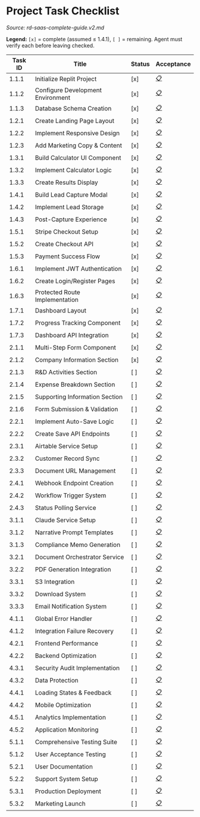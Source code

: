 # Project Task Checklist

_Source: rd-saas-complete-guide.v2.md_

**Legend:** `[x]` = complete (assumed ≤ 1.4.1), `[ ]` = remaining. Agent must verify each before leaving checked.

| Task ID | Title | Status | Acceptance |
|---|---|---|---|
| 1.1.1 | Initialize Replit Project | [x] | [📋](./acceptance/1.1.1.md) |
| 1.1.2 | Configure Development Environment | [x] | [📋](./acceptance/1.1.2.md) |
| 1.1.3 | Database Schema Creation | [x] | [📋](./acceptance/1.1.3.md) |
| 1.2.1 | Create Landing Page Layout | [x] | [📋](./acceptance/1.2.1.md) |
| 1.2.2 | Implement Responsive Design | [x] | [📋](./acceptance/1.2.2.md) |
| 1.2.3 | Add Marketing Copy & Content | [x] | [📋](./acceptance/1.2.3.md) |
| 1.3.1 | Build Calculator UI Component | [x] | [📋](./acceptance/1.3.1.md) |
| 1.3.2 | Implement Calculator Logic | [x] | [📋](./acceptance/1.3.2.md) |
| 1.3.3 | Create Results Display | [x] | [📋](./acceptance/1.3.3.md) |
| 1.4.1 | Build Lead Capture Modal | [x] | [📋](./acceptance/1.4.1.md) |
| 1.4.2 | Implement Lead Storage | [x] | [📋](./acceptance/1.4.2.md) |
| 1.4.3 | Post-Capture Experience | [x] | [📋](./acceptance/1.4.3.md) |
| 1.5.1 | Stripe Checkout Setup | [x] | [📋](./acceptance/1.5.1.md) |
| 1.5.2 | Create Checkout API | [x] | [📋](./acceptance/1.5.2.md) |
| 1.5.3 | Payment Success Flow | [x] | [📋](./acceptance/1.5.3.md) |
| 1.6.1 | Implement JWT Authentication | [x] | [📋](./acceptance/1.6.1.md) |
| 1.6.2 | Create Login/Register Pages | [x] | [📋](./acceptance/1.6.2.md) |
| 1.6.3 | Protected Route Implementation | [x] | [📋](./acceptance/1.6.3.md) |
| 1.7.1 | Dashboard Layout | [x] | [📋](./acceptance/1.7.1.md) |
| 1.7.2 | Progress Tracking Component | [x] | [📋](./acceptance/1.7.2.md) |
| 1.7.3 | Dashboard API Integration | [x] | [📋](./acceptance/1.7.3.md) |
| 2.1.1 | Multi-Step Form Component | [x] | [📋](./acceptance/2.1.1.md) |
| 2.1.2 | Company Information Section | [x] | [📋](./acceptance/2.1.2.md) |
| 2.1.3 | R&D Activities Section | [ ] | [📋](./acceptance/2.1.3.md) |
| 2.1.4 | Expense Breakdown Section | [ ] | [📋](./acceptance/2.1.4.md) |
| 2.1.5 | Supporting Information Section | [ ] | [📋](./acceptance/2.1.5.md) |
| 2.1.6 | Form Submission & Validation | [ ] | [📋](./acceptance/2.1.6.md) |
| 2.2.1 | Implement Auto-Save Logic | [ ] | [📋](./acceptance/2.2.1.md) |
| 2.2.2 | Create Save API Endpoints | [ ] | [📋](./acceptance/2.2.2.md) |
| 2.3.1 | Airtable Service Setup | [ ] | [📋](./acceptance/2.3.1.md) |
| 2.3.2 | Customer Record Sync | [ ] | [📋](./acceptance/2.3.2.md) |
| 2.3.3 | Document URL Management | [ ] | [📋](./acceptance/2.3.3.md) |
| 2.4.1 | Webhook Endpoint Creation | [ ] | [📋](./acceptance/2.4.1.md) |
| 2.4.2 | Workflow Trigger System | [ ] | [📋](./acceptance/2.4.2.md) |
| 2.4.3 | Status Polling Service | [ ] | [📋](./acceptance/2.4.3.md) |
| 3.1.1 | Claude Service Setup | [ ] | [📋](./acceptance/3.1.1.md) |
| 3.1.2 | Narrative Prompt Templates | [ ] | [📋](./acceptance/3.1.2.md) |
| 3.1.3 | Compliance Memo Generation | [ ] | [📋](./acceptance/3.1.3.md) |
| 3.2.1 | Document Orchestrator Service | [ ] | [📋](./acceptance/3.2.1.md) |
| 3.2.2 | PDF Generation Integration | [ ] | [📋](./acceptance/3.2.2.md) |
| 3.3.1 | S3 Integration | [ ] | [📋](./acceptance/3.3.1.md) |
| 3.3.2 | Download System | [ ] | [📋](./acceptance/3.3.2.md) |
| 3.3.3 | Email Notification System | [ ] | [📋](./acceptance/3.3.3.md) |
| 4.1.1 | Global Error Handler | [ ] | [📋](./acceptance/4.1.1.md) |
| 4.1.2 | Integration Failure Recovery | [ ] | [📋](./acceptance/4.1.2.md) |
| 4.2.1 | Frontend Performance | [ ] | [📋](./acceptance/4.2.1.md) |
| 4.2.2 | Backend Optimization | [ ] | [📋](./acceptance/4.2.2.md) |
| 4.3.1 | Security Audit Implementation | [ ] | [📋](./acceptance/4.3.1.md) |
| 4.3.2 | Data Protection | [ ] | [📋](./acceptance/4.3.2.md) |
| 4.4.1 | Loading States & Feedback | [ ] | [📋](./acceptance/4.4.1.md) |
| 4.4.2 | Mobile Optimization | [ ] | [📋](./acceptance/4.4.2.md) |
| 4.5.1 | Analytics Implementation | [ ] | [📋](./acceptance/4.5.1.md) |
| 4.5.2 | Application Monitoring | [ ] | [📋](./acceptance/4.5.2.md) |
| 5.1.1 | Comprehensive Testing Suite | [ ] | [📋](./acceptance/5.1.1.md) |
| 5.1.2 | User Acceptance Testing | [ ] | [📋](./acceptance/5.1.2.md) |
| 5.2.1 | User Documentation | [ ] | [📋](./acceptance/5.2.1.md) |
| 5.2.2 | Support System Setup | [ ] | [📋](./acceptance/5.2.2.md) |
| 5.3.1 | Production Deployment | [ ] | [📋](./acceptance/5.3.1.md) |
| 5.3.2 | Marketing Launch | [ ] | [📋](./acceptance/5.3.2.md) |